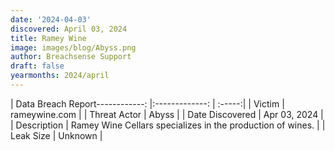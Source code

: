 ```yaml
---
date: '2024-04-03'
discovered: April 03, 2024
title: Ramey Wine
image: images/blog/Abyss.png
author: Breachsense Support
draft: false
yearmonths: 2024/april
---
```


| Data Breach Report------------:     |:-------------:    | :-----:|
| Victim      | rameywine.com      | 
| Threat Actor      | Abyss      | 
| Date Discovered      | Apr 03, 2024      | 
| Description      | Ramey Wine Cellars specializes in the production of wines.      | 
| Leak Size      | Unknown      | 

